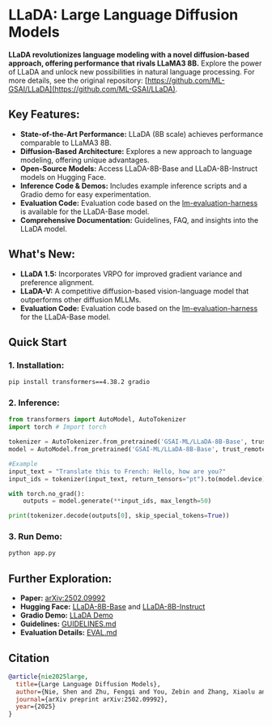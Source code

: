 # LLaDA: Large Language Diffusion Models

**LLaDA revolutionizes language modeling with a novel diffusion-based approach, offering performance that rivals LLaMA3 8B.** Explore the power of LLaDA and unlock new possibilities in natural language processing. For more details, see the original repository: [https://github.com/ML-GSAI/LLaDA](https://github.com/ML-GSAI/LLaDA).

## Key Features:

*   **State-of-the-Art Performance:** LLaDA (8B scale) achieves performance comparable to LLaMA3 8B.
*   **Diffusion-Based Architecture:** Explores a new approach to language modeling, offering unique advantages.
*   **Open-Source Models:** Access LLaDA-8B-Base and LLaDA-8B-Instruct models on Hugging Face.
*   **Inference Code & Demos:** Includes example inference scripts and a Gradio demo for easy experimentation.
*   **Evaluation Code:** Evaluation code based on the [lm-evaluation-harness](https://github.com/EleutherAI/lm-evaluation-harness) is available for the LLaDA-Base model.
*   **Comprehensive Documentation:** Guidelines, FAQ, and insights into the LLaDA model.

## What's New:

*   **LLaDA 1.5:** Incorporates VRPO for improved gradient variance and preference alignment.
*   **LLaDA-V:** A competitive diffusion-based vision-language model that outperforms other diffusion MLLMs.
*   **Evaluation Code:** Evaluation code based on the [lm-evaluation-harness](https://github.com/EleutherAI/lm-evaluation-harness) for the LLaDA-Base model.

## Quick Start

### 1. Installation:

```bash
pip install transformers==4.38.2 gradio
```

### 2. Inference:

```python
from transformers import AutoModel, AutoTokenizer
import torch # Import torch

tokenizer = AutoTokenizer.from_pretrained('GSAI-ML/LLaDA-8B-Base', trust_remote_code=True)
model = AutoModel.from_pretrained('GSAI-ML/LLaDA-8B-Base', trust_remote_code=True, torch_dtype=torch.bfloat16)

#Example
input_text = "Translate this to French: Hello, how are you?"
input_ids = tokenizer(input_text, return_tensors="pt").to(model.device)

with torch.no_grad():
    outputs = model.generate(**input_ids, max_length=50)

print(tokenizer.decode(outputs[0], skip_special_tokens=True))
```

### 3. Run Demo:

```bash
python app.py
```

## Further Exploration:

*   **Paper:** [arXiv:2502.09992](https://arxiv.org/abs/2502.09992)
*   **Hugging Face:** [LLaDA-8B-Base](https://huggingface.co/GSAI-ML/LLaDA-8B-Base) and [LLaDA-8B-Instruct](https://huggingface.co/GSAI-ML/LLaDA-8B-Instruct)
*   **Gradio Demo:** [LLaDA Demo](https://huggingface.co/spaces/multimodalart/LLaDA)
*   **Guidelines:** [GUIDELINES.md](GUIDELINES.md)
*   **Evaluation Details:** [EVAL.md](EVAL.md)

## Citation

```bibtex
@article{nie2025large,
  title={Large Language Diffusion Models},
  author={Nie, Shen and Zhu, Fengqi and You, Zebin and Zhang, Xiaolu and Ou, Jingyang and Hu, Jun and Zhou, Jun and Lin, Yankai and Wen, Ji-Rong and Li, Chongxuan},
  journal={arXiv preprint arXiv:2502.09992},
  year={2025}
}